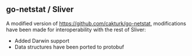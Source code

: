 ## go-netstat / Sliver

A modified version of https://github.com/cakturk/go-netstat, modifications have been made for interoperability with the rest of Sliver:
* Added Darwin support
* Data structures have been ported to protobuf



